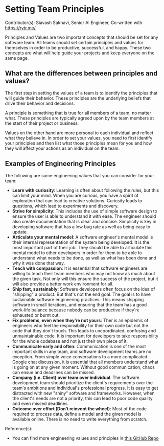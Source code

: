 # Setting Team Principles

Contributor(s): Siavash Sakhavi, Senior AI Engineer, Co-written with https://rytr.me/

Principles and Values are two important concepts that should be set for any software team. All teams should set certain principles and values for themselves in order to be productive, successful, and happy. These two concepts are what will help guide your projects and keep everyone on the same page.

## What are the differences between principles and values?

The first step in setting the values of a team is to identify the principles that will guide their behavior. These principles are the underlying beliefs that drive their behavior and decisions.

A principle is something that is true for all members of a team, no matter what. These principles are typically agreed upon by the team members at the start of their project or business.

Values on the other hand are more personal to each individual and reflect what they believe in. In order to set your values, you need to first identify your principles and then list what those principles mean for you and how they will affect your actions as an individual on the team.

## Examples of Engineering Principles

 The following are some engineering values that you can consider for your team:

-   **Learn with curiosity**: Learning is often about following the rules, but this can limit your mind. When you are curious, you have a spirit of exploration that can lead to creative solutions. Curiosity leads to questions, which lead to experiments and discovery.
-   **Strive for simplicity**: This includes the use of simple software design to ensure the user is able to understand it with ease. The engineer should also create documentation that is clear and concise. Simplicity is key in developing software that has a low bug rate as well as being easy to update.
-   **Articulate your mental model**: A software engineer's mental model is their internal representation of the system being developed. It is the most important part of their job. They should be able to articulate this mental model to other developers in order for them to be able to understand what needs to be done, as well as what has been done and why it was done that way.
-   **Teach with compassion**: It is essential that software engineers are willing to teach their team members who may not know as much about the given task. Not only will this ensure the success of the project, but it will also provide a better work environment for all.
-   **Ship fast, sustainably**: Software developers often focus on the idea of "shipping" a product. But that's not the end goal. The goal is to have sustainable software engineering practices. This means shipping software in small iterations, and ensuring that the team has a good work-life balance because nobody can be productive if they're exhausted or burnt out.
-   **Fix problems, even when they’re not yours**: Ther is an epidemic of engineers who feel the responsibility for their own code but not the code that they don't touch. This leads to uncoordinated, confusing and unmaintainable code. It is important for developers to take responsibility for the whole codebase and not just their own piece of it.
-   **Communicate early and often**: Communication is one of the most important skills in any team, and software development teams are no exception. From simple voice conversations to a more complicated Google chat discussion, it is essential that all members understand what is going on at any given moment. Without good communication, chaos can ensue and deadlines can be missed.
-   **Company (i.e. Client) over team over individual**: The software development team should prioritize the client's requirements over the team's ambitions and individual's professional progress. It is easy to get distracted with new "shiny" software and frameworks. However, when the client's needs are not a priority, this can lead to poor code quality and even missed deadlines. 
-   **Outcome over effort (Don’t reinvent the wheel)**:  Most of the code required to process data, define a model and  the given model is available online. There is no need to write everything from scratch. 

Reference(s):

- You can find more engineering values and principles in [this GitHub Repo](https://github.com/mgreiler/awesome-engineering-values)
